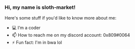 ### Hi, my name is sloth-market!
  Here's some stuff if you'd like to know more about me:

- 💻 I’m a coder
- 📫 How to reach me on my discord account: 0x809#0064
- ⚡ Fun fact: I'm in bwa lol
